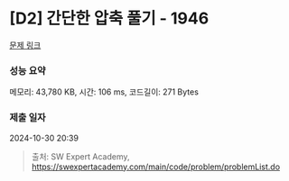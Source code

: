 # [D2] 간단한 압축 풀기 - 1946 

[문제 링크](https://swexpertacademy.com/main/code/problem/problemDetail.do?contestProbId=AV5PmkDKAOMDFAUq) 

### 성능 요약

메모리: 43,780 KB, 시간: 106 ms, 코드길이: 271 Bytes

### 제출 일자

2024-10-30 20:39



> 출처: SW Expert Academy, https://swexpertacademy.com/main/code/problem/problemList.do
